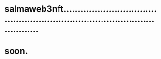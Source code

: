 # salmaweb3nft..................................................................................................
# soon.
